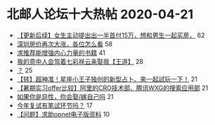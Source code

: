 # 北邮人论坛十大热帖 2020-04-21

- [【更新后续】女生主动提出出一半首付15万，想和男生一起买房，](https://bbs.byr.cn/article/Feeling/3143250) 62
- [深圳房价再次大涨，各位怎么看](https://bbs.byr.cn/article/BYRatSZ/8898) 58
- [求推荐能增强内心力量的书籍](https://bbs.byr.cn/article/Reading/54136) 41
- [我的意中人会驾着七彩祥云来娶我【王道】](https://bbs.byr.cn/article/Friends/1958217) 28
- [？](https://bbs.byr.cn/article/Picture/3256632) 25
- [【转】超神准！星座小王子独创的新型占卜、來一起試玩一下！](https://bbs.byr.cn/article/Constellations/326533) 21
- [【暑期实习offer比较】阿里的CRO技术部、腾讯WXG的搜索应用部](https://bbs.byr.cn/article/Job/2085666) 21
- [如果你是异性，你会娶/嫁自己吗](https://bbs.byr.cn/article/Talking/6191864) 21
- [今年复试有笔试环节吗？](https://bbs.byr.cn/article/AimGraduate/1185651) 17
- [【问题】求助opnet电子版资料](https://bbs.byr.cn/article/Communications/28814) 10



